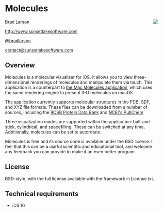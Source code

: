 # Molecules #

<div style="float: right"><img src="http://sunsetlakesoftware.com/sites/default/files/MoleculesDesktopLogo.png" /></div>

Brad Larson

http://www.sunsetlakesoftware.com

[@bradlarson](http://twitter.com/bradlarson)

contact@sunsetlakesoftware.com

## Overview ##

Molecules is a molecular visualizer for iOS. It allows you to view three-dimensional renderings of molecules and manipulate them via touch. This application is a counterpart to [the Mac Molecules application](https://github.com/BradLarson/MoleculesMac), which uses the same rendering engine to present 3-D molecules on macOS.

The application currently supports molecular structures in the PDB, SDF, and XYZ file formats. These files can be downloaded from a number of sources, including the [RCSB Protein Data Bank](http://www.rcsb.org/pdb) and [NCBI's PubChem](http://pubchem.ncbi.nlm.nih.gov).

Three visualization modes are supported within the application: ball-and-stick, cylindrical, and spacefilling. These can be switched at any time. Additionally, molecules can be set to autorotate.

Molecules is free and its source code is available under the BSD license. I feel that this can be a useful scientific and educational tool, and welcome any feedback you can provide to make it an even better program.

## License ##

BSD-style, with the full license available with the framework in License.txt.

## Technical requirements ##

- iOS 16
